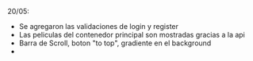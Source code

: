 20/05: 
- Se agregaron las validaciones de login y register
- Las peliculas del contenedor principal son mostradas gracias a la api
- Barra de Scroll, boton "to top", gradiente en el background
- 
